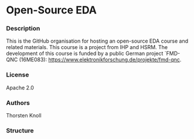 # Open-Source EDA
### Description
This is the GitHub organisation for hosting an open-source EDA course and related materials. This course is a project from IHP and HSRM.
The development of this course is funded by a public German project `FMD-QNC (16ME083): https://www.elektronikforschung.de/projekte/fmd-qnc.
### License
Apache 2.0
### Authors
Thorsten Knoll
### Structure

